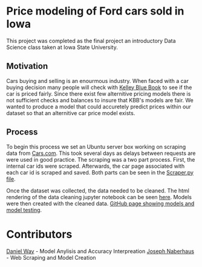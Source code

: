 # Price modeling of Ford cars sold in Iowa
This project was completed as the final project an introductory Data Science class taken at Iowa State University.

## Motivation
Cars buying and selling is an enourmous industry. When faced with a car buying decision many people will check with [Kelley Blue Book](https://www.kbb.com) to see if the car is priced fairly. Since there exist few alternitive pricing models there is not sufficient checks and balances to insure that KBB's models are fair. We wanted to produce a model that could accuretely predict prices within our dataset so that an alternitive car price model exists.

## Process
To begin this process we set an Ubuntu server box working on scraping data from [Cars.com](https://www.cars.com/). This took several days as delays between requests are were used in good practice. The scraping was a two part process. First, the internal car ids were scraped. Afterwards, the car page associated with each car id is scraped and saved. Both parts can be seen in the [Scraper.py file](https://github.com/JosephNaberhaus/Ford-Cars-In-Iowa-Data-Science/blob/master/Scraper.py). 

Once the dataset was collected, the data needed to be cleaned. The html rendering of the data cleaning jupyter notebook can be seen [here](https://josephnaberhaus.github.io/Ford-Cars-In-Iowa-Data-Science/docs/DataCleaning.html). Models were then created with the cleaned data. [GitHub page showing models and model testing](https://josephnaberhaus.github.io/Ford-Cars-In-Iowa-Data-Science/docs/PriceModel.html).

# Contributors
[Daniel Way](https://github.com/danielway) - Model Anylisis and Accuracy Interpreation
[Joseph Naberhaus](naberhausj.com) - Web Scraping and Model Creation
